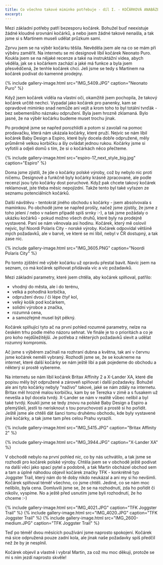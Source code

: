 ```yaml
---
title: Co všechno takové miminko potřebuje - díl I. - KOČÁRKOVÁ ANABÁZE
excerpt: 
---
```


Mezi základní potřeby patří bezesporu kočárek. Bohužel buď neexistuje žádné kloudné srovnání kočárků, a nebo jsem žádné takové nenašla, a tak jsme si s Martinem museli udělat průzkum sami.

Zprvu jsem se na výběr kočárku těšila. Nevěděla jsem ale na co se mám při výběru zaměřit. Na internetu se mi designově líbil kočárek Neonato Puro. Koukla jsem se na nějaké recenze a také na instruktážní videa, abych věděla, jak se s kočárkem zachází a jaké má funkce a byla jsem přesvědčená, že tenhle kočárek chci. Jeli jsme se tedy s Martinem na kočárek podívat do kamenné prodejny.

{% include gallery-image.html src="IMG_5409.JPG" caption="Neonato Puro" %} 

Když jsem kočárek viděla na vlastní oči, okamžitě jsem pochopila, že takový kočárek určitě nechci. Vypadal jako kočárek pro panenky, kam se opravdové miminko snad nemůže ani vejít a krom toho to byl totální tvrďák - bez sebemenšího náznaku odpružení. Byla jsem hrozně zklamaná. Bylo jasné, že na výběr kočárku budeme muset trochu jinak.

Po prodejně jsme se napřed porozhlídli a potom si zavolali na pomoc prodavačku, která nám ukázala kočárky, které pruží. Nejvíc se nám líbil kočárek Baby Design a Espiro, které byly docela dobře odpružené, měly průměrně velkou korbičku a šly ovládat jednou rukou. Kočárky jsme si vyfotili a odjeli domů s tím, že si o kočárkách něco přečteme.

{% include gallery-image.html src="espiro-17_next_style_big.jpg" caption="Espiro" %} 

Doma jsme zjistili, že jde o kočárky polské výroby, což by nebylo nic proti ničemu. Designově a funkčně byly kočárky krásně zpracované, ale podle recenzí jsou tyto kočárky dost poruchové. Když pak chcete takový kočárek reklamovat, jste třeba měsíc nepojízdní. Takže tento byl také vyřazen ze seznamu potenciálních kočárků.

Další návštěvu - tentokrát jiného obchodu s kočárky - jsem absolvovala s maminkou. Po obchodě jsme se napřed prošly, načež jsme zjistily, že jsme z toho jeleni / nebo v našem případě spíš srnky :-), a tak jsme požádaly o ukázku kočárků - pokud možno všech druhů, které byly na prodejně vystavené. Paní se nám věnovala asi hodinu. Kočárek, který mě oslovil nejvíc, byl Noordi Polaris City - norské výroby. Kočárek odpovídal většině mých požadavků, ale v barvě, ve které se mi líbil, nebyl v ČR dostupný, a tak zase nic.

{% include gallery-image.html src="IMG_3605.PNG" caption="Noordi Polaris City" %} 

Po tomto zjištění mě výběr kočárku už opravdu přestal bavit. Navíc jsem na seznam, co má kočárek splňovat přidávala víc a víc požadavků.

Mezi základní parametry, které jsem chtěla, aby kočárek splňoval, patřilo:
- vhodný do města, ale i do terénu,
- velká a pohodlná korbička,
- odpružení dvou / či lépe čtyř kol,
- velký košík pod kočárkem,
- solidní výrobce a značka,
- rozumná cena,
- a samozřejmě musel být pěkný.

Kočárek splňující tyto ač na první pohled rozumné parametry, nelze na českém trhu podle mého názoru sehnat. Ve finále je to o prioritách a co je pro koho nejdůležitější. Je potřeba z některých požadavků slevit a udělat rozumný kompromis.

Ač jsme s výběrem začínali na rozhraní dubna a května, tak ani v červnu jsme kočárek neměli vybraný. Rozhodli jsme se, že se koukneme na internet, které další kočárky se nám ještě líbí a pak pojedeme do obchodu a některý si prostě vybereme.

Na internetu se nám líbil kočárek Britax Affinity 2 a X-Lander XA, které dle popisu měly být odpružené a zároveň splňovat i další požadavky. Bohužel ale ani tyto kočárky nebyly "naživo" takové, jaké se nám zdály na internetu. Britax měl hrozně malou korbičku, kam by se Terezka v zimě a s fusakem už nevešla a byl docela tvrdý. X-Lander se nám v realitě vůbec nelíbil a byl také tvrdý. Koukli jsme se tedy znovu na polské Baby Design a Espiro a přemýšleli, jestli to nerisknout s tou poruchovostí a prostě si ho pořídit. Ještě jsme ale chtěli dát šanci tomu druhému obchodu, kde byly vystavené jiné kočárky, a tak jsme tam přes celou Prahu vyrazili.

{% include gallery-image.html src="IMG_5415.JPG" caption="Britax Affinity 2" %} 

{% include gallery-image.html src="IMG_3944.JPG" caption="X-Lander XA" %} 

V obchodě nebylo na první pohled nic, co by nás uchvátilo, a tak jsme se rozhodli pro kočárek polské výroby. Chtěla jsem se v obchodě ještě podívat na další věci jako spací pytel a podobně, a tak Martin obcházel obchod sem a tam a úplně náhodou objevil kočárek značky TFK - konkrétně typ Joggster Trail, který nám do té doby nikdo neukázal a ani my si ho nevšimli. Kočárek splňoval téměř všechno, co jsme chtěli. Jediné, co se nám moc nelíbilo, byla cena. Domluvili jsme se, že se na rozhodnutí, zda ho pořídit či nikoliv, vyspíme. No a ještě před usnutím jsme byli rozhodnutí, že ho chceme :-)

{% include gallery-image.html src="IMG_4021.JPG" caption="TFK Joggster Trail" %}
{% include gallery-image.html src="IMG_4020.JPG" caption="TFK Joggster Trail" %}
{% include gallery-image.html src="IMG_2600-medium.JPG" caption="TFK Joggster Trail" %}

Teď po téměř dvou měsících používání jsme naprosto spokojení. Kočárek má sice odpružená pouze zadní kola, ale jinak naše požadavky spíš předčil než že by je nesplnil.

Kočárek objevil a vlastně i vybral Martin, za což mu moc děkuji, protože se mi s ním jezdí naprosto skvěle!
